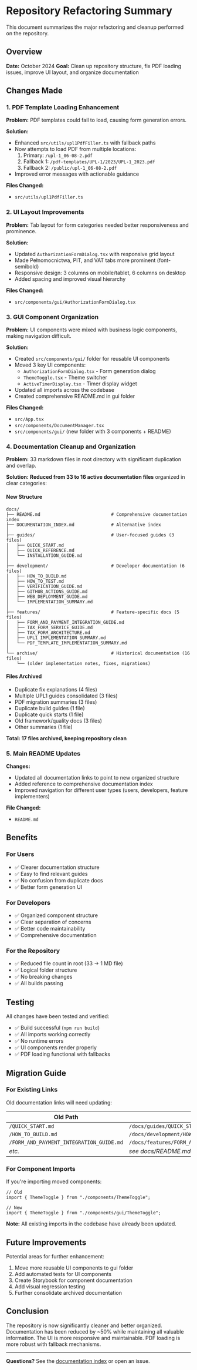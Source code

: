 # Repository Refactoring Summary

This document summarizes the major refactoring and cleanup performed on the repository.

## Overview

**Date:** October 2024
**Goal:** Clean up repository structure, fix PDF loading issues, improve UI layout, and organize documentation

## Changes Made

### 1. PDF Template Loading Enhancement

**Problem:** PDF templates could fail to load, causing form generation errors.

**Solution:**
- Enhanced `src/utils/upl1PdfFiller.ts` with fallback paths
- Now attempts to load PDF from multiple locations:
  1. Primary: `/upl-1_06-08-2.pdf`
  2. Fallback 1: `/pdf-templates/UPL-1/2023/UPL-1_2023.pdf`
  3. Fallback 2: `/public/upl-1_06-08-2.pdf`
- Improved error messages with actionable guidance

**Files Changed:**
- `src/utils/upl1PdfFiller.ts`

### 2. UI Layout Improvements

**Problem:** Tab layout for form categories needed better responsiveness and prominence.

**Solution:**
- Updated `AuthorizationFormDialog.tsx` with responsive grid layout
- Made Pełnomocnictwa, PIT, and VAT tabs more prominent (font-semibold)
- Responsive design: 3 columns on mobile/tablet, 6 columns on desktop
- Added spacing and improved visual hierarchy

**Files Changed:**
- `src/components/gui/AuthorizationFormDialog.tsx`

### 3. GUI Component Organization

**Problem:** UI components were mixed with business logic components, making navigation difficult.

**Solution:**
- Created `src/components/gui/` folder for reusable UI components
- Moved 3 key UI components:
  - `AuthorizationFormDialog.tsx` - Form generation dialog
  - `ThemeToggle.tsx` - Theme switcher
  - `ActiveTimerDisplay.tsx` - Timer display widget
- Updated all imports across the codebase
- Created comprehensive README.md in gui folder

**Files Changed:**
- `src/App.tsx`
- `src/components/DocumentManager.tsx`
- `src/components/gui/` (new folder with 3 components + README)

### 4. Documentation Cleanup and Organization

**Problem:** 33 markdown files in root directory with significant duplication and overlap.

**Solution:**
**Reduced from 33 to 16 active documentation files** organized in clear categories:

#### New Structure

```
docs/
├── README.md                           # Comprehensive documentation index
├── DOCUMENTATION_INDEX.md              # Alternative index
│
├── guides/                             # User-focused guides (3 files)
│   ├── QUICK_START.md
│   ├── QUICK_REFERENCE.md
│   └── INSTALLATION_GUIDE.md
│
├── development/                        # Developer documentation (6 files)
│   ├── HOW_TO_BUILD.md
│   ├── HOW_TO_TEST.md
│   ├── VERIFICATION_GUIDE.md
│   ├── GITHUB_ACTIONS_GUIDE.md
│   ├── WEB_DEPLOYMENT_GUIDE.md
│   └── IMPLEMENTATION_SUMMARY.md
│
├── features/                           # Feature-specific docs (5 files)
│   ├── FORM_AND_PAYMENT_INTEGRATION_GUIDE.md
│   ├── TAX_FORM_SERVICE_GUIDE.md
│   ├── TAX_FORM_ARCHITECTURE.md
│   ├── UPL1_IMPLEMENTATION_SUMMARY.md
│   └── PDF_TEMPLATE_IMPLEMENTATION_SUMMARY.md
│
└── archive/                            # Historical documentation (16 files)
    └── (older implementation notes, fixes, migrations)
```

#### Files Archived
- Duplicate fix explanations (4 files)
- Multiple UPL1 guides consolidated (3 files)
- PDF migration summaries (3 files)
- Duplicate build guides (1 file)
- Duplicate quick starts (1 file)
- Old framework/quality docs (3 files)
- Other summaries (1 file)

**Total: 17 files archived, keeping repository clean**

### 5. Main README Updates

**Changes:**
- Updated all documentation links to point to new organized structure
- Added reference to comprehensive documentation index
- Improved navigation for different user types (users, developers, feature implementers)

**File Changed:**
- `README.md`

## Benefits

### For Users
- ✅ Clearer documentation structure
- ✅ Easy to find relevant guides
- ✅ No confusion from duplicate docs
- ✅ Better form generation UI

### For Developers
- ✅ Organized component structure
- ✅ Clear separation of concerns
- ✅ Better code maintainability
- ✅ Comprehensive documentation

### For the Repository
- ✅ Reduced file count in root (33 → 1 MD file)
- ✅ Logical folder structure
- ✅ No breaking changes
- ✅ All builds passing

## Testing

All changes have been tested and verified:
- ✅ Build successful (`npm run build`)
- ✅ All imports working correctly
- ✅ No runtime errors
- ✅ UI components render properly
- ✅ PDF loading functional with fallbacks

## Migration Guide

### For Existing Links

Old documentation links will need updating:

| Old Path | New Path |
|----------|----------|
| `/QUICK_START.md` | `/docs/guides/QUICK_START.md` |
| `/HOW_TO_BUILD.md` | `/docs/development/HOW_TO_BUILD.md` |
| `/FORM_AND_PAYMENT_INTEGRATION_GUIDE.md` | `/docs/features/FORM_AND_PAYMENT_INTEGRATION_GUIDE.md` |
| *etc.* | *see docs/README.md for full index* |

### For Component Imports

If you're importing moved components:

```tsx
// Old
import { ThemeToggle } from "./components/ThemeToggle";

// New
import { ThemeToggle } from "./components/gui/ThemeToggle";
```

**Note:** All existing imports in the codebase have already been updated.

## Future Improvements

Potential areas for further enhancement:
1. Move more reusable UI components to gui folder
2. Add automated tests for UI components
3. Create Storybook for component documentation
4. Add visual regression testing
5. Further consolidate archived documentation

## Conclusion

The repository is now significantly cleaner and better organized. Documentation has been reduced by ~50% while maintaining all valuable information. The UI is more responsive and maintainable. PDF loading is more robust with fallback mechanisms.

---

**Questions?** See the [documentation index](docs/README.md) or open an issue.

